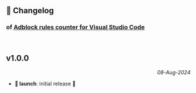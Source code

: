 ## 📒 Changelog

### of [Adblock rules counter for Visual Studio Code](https://github.com/igorskyflyer/vscode-adblock-rules-counter)

<br>

## v1.0.0

<p align="right"><em>08-Aug-2024</em></p>

- **🚀 launch**: initial release 🎉
